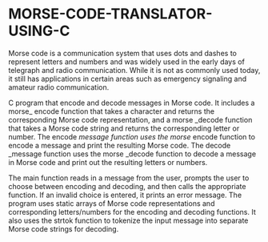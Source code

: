 # MORSE-CODE-TRANSLATOR-USING-C
Morse code is a communication system that uses dots and dashes to represent letters and numbers and was widely used in the early days of telegraph and radio communication. While it is not as commonly used today, it still has applications in certain areas such as emergency signaling and amateur radio communication.

C program that encode and decode messages in Morse code. It includes a morse_ encode function that takes a character and returns the corresponding Morse code representation, and a morse _decode function that takes a Morse code string and returns the corresponding letter or number. The encode _message function uses the morse_ encode function to encode a message and print the resulting Morse code. The decode _message function uses the morse _decode function to decode a message in Morse code and print out the resulting letters or numbers.

The main function reads in a message from the user, prompts the user to choose between encoding and decoding, and then calls the appropriate function. If an invalid choice is entered, it prints an error message. The program uses static arrays of Morse code representations and corresponding letters/numbers for the encoding and decoding functions. It also uses the strtok function to tokenize the input message into separate Morse code strings for decoding.
